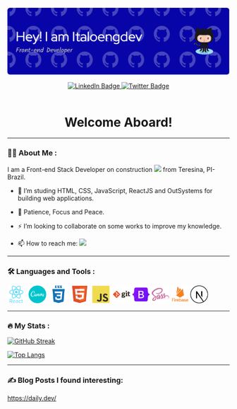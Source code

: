   <p align="center">
  <img src="./github-header-image.png" alt=""/>
</p>
  
<div id="header" align="center">
 
  <div id="badges">
    <a href="https://www.linkedin.com/in/italoengdev/">
      <img src="https://img.shields.io/badge/LinkedIn-blue?style=for-the-badge&logo=linkedin&logoColor=white" alt="LinkedIn Badge"/>
    </a>
    <a href="https://www.instagram.com/italo_sg/">
      <img src="https://img.shields.io/badge/Instagram-E4405F?style=for-the-badge&logo=instagram&logoColor=white" alt="Twitter Badge"/>
    </a>
  </div>
  <img src="https://komarev.com/ghpvc/?username=italoengdev&style=flat-square&color=blue" alt=""/>
  <h1>
    Welcome Aboard!
  </h1>
</div>

---

### :woman_technologist: About Me :
I am a Front-end Stack Developer on construction <img src="https://media.giphy.com/media/WUlplcMpOCEmTGBtBW/giphy.gif" width="30"> from Teresina, PI-Brazil.
- :telescope: I’m studing HTML, CSS, JavaScript, ReactJS and OutSystems for building web applications.

- :seedling: Patience, Focus and Peace.

- :zap: I’m looking to collaborate on some works to improve my knowledge.

- :mailbox: How to reach me: [<img src="https://upload.wikimedia.org/wikipedia/commons/thumb/b/b1/Outlook_hi-res_icon_%282019%29.svg/1200px-Outlook_hi-res_icon_%282019%29.svg.png" width="30">](mailto:italo_saraiva182@hotmail.com)

---

### :hammer_and_wrench: Languages and Tools :
<div>
  <img src="https://github.com/devicons/devicon/blob/master/icons/react/react-original-wordmark.svg" title="React" alt="React" width="40" height="40"/>&nbsp;
  <img src="https://github.com/devicons/devicon/blob/master/icons/canva/canva-original.svg" title="Canva" alt="Canva" width="40" height="40"/>&nbsp;
  <img src="https://github.com/devicons/devicon/blob/master/icons/css3/css3-plain-wordmark.svg"  title="CSS3" alt="CSS" width="40" height="40"/>&nbsp;
  <img src="https://github.com/devicons/devicon/blob/master/icons/html5/html5-original.svg" title="HTML5" alt="HTML" width="40" height="40"/>&nbsp;
  <img src="https://github.com/devicons/devicon/blob/master/icons/javascript/javascript-original.svg" title="JavaScript" alt="JavaScript" width="40" height="40"/>&nbsp;
  <img src="https://github.com/devicons/devicon/blob/master/icons/git/git-original-wordmark.svg" title="Git" **alt="Git" width="40" height="40"/>
  <img src="https://github.com/devicons/devicon/blob/master/icons/bootstrap/bootstrap-original.svg" title="Bootstrap" **alt="Boots" width="40" height="40"/>
  <img src="https://github.com/devicons/devicon/blob/master/icons/sass/sass-original.svg" title="Sass" **alt="sass" width="40" height="40"/>
  <img src="https://github.com/devicons/devicon/blob/master/icons/firebase/firebase-plain-wordmark.svg" title="Firebase" **alt="firebase" width="40" height="40"/>
  <img src="https://github.com/devicons/devicon/blob/master/icons/nextjs/nextjs-line.svg" title="NextJs" **alt="next" width="40" height="40"/>
  
</div>

---

### :fire: My Stats :
[![GitHub Streak](http://github-readme-streak-stats.herokuapp.com?user=italoengdev&theme=dark&background=000000)](https://git.io/streak-stats)

[![Top Langs](https://github-readme-stats.vercel.app/api/top-langs/?username=italoengdev&layout=compact&theme=vision-friendly-dark)](https://github.com/anuraghazra/github-readme-stats)

---

### :writing_hand: Blog Posts I found interesting:
<!-- BLOG-POST-LIST:START -->
https://daily.dev/
<!-- BLOG-POST-LIST:END -->



